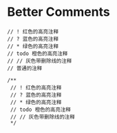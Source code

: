 # Better Comments

```shell
// ! 红色的高亮注释
// ? 蓝色的高亮注释
// * 绿色的高亮注释
// todo 橙色的高亮注释
// // 灰色带删除线的注释
// 普通的注释

/**
 // ! 红色的高亮注释
 // ? 蓝色的高亮注释
 // * 绿色的高亮注释
 // todo 橙色的高亮注释
 // // 灰色带删除线的注释
 */
```
